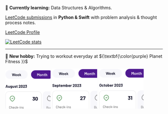 
🌱 **Currently learning:** Data Structures & Algorithms.

[LeetCode submissions](https://github.com/hanjustin/LeetCode-DSA-problems) in **Python & Swift** with problem analysis & thought process notes.

[LeetCode Profile](https://leetcode.com/hanjustin/)

[![LeetCode stats](https://leetcode-stats-six.vercel.app/?username=hanjustin)](https://leetcode.com/hanjustin/)

---

💪 **New hobby:** Trying to workout everyday at ${\textbf{\color{purple} Planet Fitness }}$

<div>
    <img src="/img/Aug_2023.PNG" width="145">
    <img src="/img/Sep_2023.PNG" width="145">
    <img src="/img/Oct_2023.PNG" width="145">
</div>

<!--
- 🔭 I’m currently working on ...
- 👯 I’m looking to collaborate on ...
- 🤔 I’m looking for help with ...
- 💬 Ask me about ...
- 📫 How to reach me: ...
- 😄 Pronouns: ...
- ⚡ Fun fact: ...
-->

